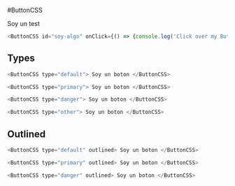 
#ButtonCSS

Soy un test

```js
<ButtonCSS id="soy-algo" onClick={() => {console.log('Click over my ButtonCSS');}}> Soy un boton </ButtonCSS>
```

## Types

```js
<ButtonCSS type="default"> Soy un boton </ButtonCSS>
```
```js
<ButtonCSS type="primary"> Soy un boton </ButtonCSS>
```
```js
<ButtonCSS type="danger"> Soy un boton </ButtonCSS>
```
```js
<ButtonCSS type="other"> Soy un boton </ButtonCSS>
```


## Outlined

```js
<ButtonCSS type="default" outlined> Soy un boton </ButtonCSS>
```
```js
<ButtonCSS type="primary" outlined> Soy un boton </ButtonCSS>
```
```js
<ButtonCSS type="danger" outlined> Soy un boton </ButtonCSS>
```

